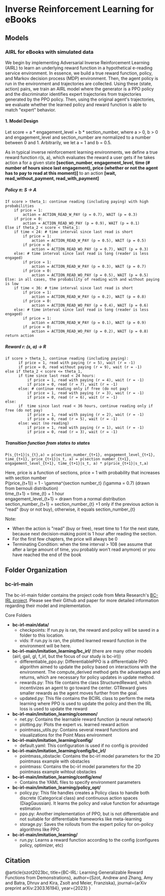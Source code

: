 # Inverse Reinforcement Learning for eBooks

## Models

### AIRL for eBooks with simulated data
We begin by implementing Adversarial Inverse Reinforcement Learning (AIRL) to learn an underlying reward function in a hypothetical e-reading service environment. In essence, we build a true reward function, policy, and Markov decision process (MDP) environment. Then, the agent policy is run in the environment and trajectories are collected. Using these (state, action) pairs, we train an AIRL model where the generator is a PPO policy and the discriminator identifies expert trajectories from trajectories generated by the PPO policy. Then, using the original agent's trajectories, we evaluate whether the learned policy and reward function is able to match "expert" behavior.

#### 1. Model Design
Let score = a * engagement_level + b * section_number, where a > 0, b > 0 and engagement_level and section_number are normalized to a number between 0 and 1. Arbitrarily, we let a = 1 and b = 0.5.

As in typical inverse reinforcement learning environments, we define a true reward function r(s, a), which evaluates the reward a user gets if he takes action a for a given state **[section_number, engagement_level, time (# number of hours since last engagement), price (whether or not the agent has to pay to read at this moment)]** to an action **[wait, read_without_payment, read_with_payment]**

##### Policy π: S -> A
```
If score > theta_1: continue reading (including paying) with high probabilities
    if price = 1:
        action = ACTION_READ_W_PAY (p = 0.7), WAIT (p = 0.3)
    if price = 0:
        action = ACTION_READ_WO_PAY (p = 0.9), WAIT (p = 0.1)
Else if theta_2 < score < theta_1: 
    if time < 24: # time interval since last read is short
        if price = 1:
            action = ACTION_READ_W_PAY (p = 0.5), WAIT (p = 0.5)
        if price = 0:
            action = ACTION_READ_WO_PAY (p = 0.7), WAIT (p = 0.3)	
    else: # time interval since last read is long (reader is less engaged)
        if price = 1:
            action = ACTION_READ_W_PAY (p = 0.3), WAIT (p = 0.7)
        if price = 0:
            action = ACTION_READ_WO_PAY (p = 0.5), WAIT (p = 0.5)				
Else: in all cases, the probability of reading with and without paying is low
    if time < 36: # time interval since last read is short
        if price = 1:
            action = ACTION_READ_W_PAY (p = 0.2), WAIT (p = 0.8)
        if price = 0:
            action = ACTION_READ_WO_PAY (p = 0.4), WAIT (p = 0.6)	
    else: # time interval since last read is long (reader is less engaged)
        if price = 1:
            action = ACTION_READ_W_PAY (p = 0.1), WAIT (p = 0.9)
        if price = 0:
            action = ACTION_READ_WO_PAY (p = 0.2), WAIT (p = 0.8)		
return action		
```
##### Reward r: (s, a) -> R
```
if score > theta_1, continue reading (including paying):
      if price = 1, read with paying (r = 5), wait (r = -1)
      if price = 0, read without paying (r = 9), wait (r = -1)
else if theta_2 < score <= theta_1, 
      if time since last read < 24 hours:
          if price = 1, read with paying (r = 4), wait (r = -1)
          if price = 0, read (r = 7), wait (r = -1)
      else: # continue reading only if free (do not pay)
          if price = 1, read with paying (r = 3), wait (r = -1)
          if price = 0, read (r = 6), wait (r = -1)
else:
      if  time since last read < 36 hours, continue reading only if free (do not pay) 
          if price = 1, read with paying (r = 2), wait (r = -1)
          if price = 0, read (r = 5), wait (r = -1)
      else: wait (no reading)
          if price = 1, read with paying (r = 1), wait (r = -1)
          if price = 0, read (r = 3), wait (r = -1)
```
##### Transition function from states to states
```
P(s_{t+1}|s_{t},a) = p(section_number_{t+1}, engagement_level_{t+1}, time_{t+1}, price_{t+1}|s_t, a) = p(section number_{t+1}, engagement_level_{t+1}, time_{t+1}|s_t, a) * p(price_{t+1}|s_t,a)
```

Here, price is a function of sections, price = 1 with probability that increases with section number  
P(price_{t+1}) =  1 - \gamma^{section number_t} (\gamma = 0.7) (drawn from bernouli distribution)  
time_{t+1} = time_{t} + 1 hour  
engagement_level_{t+1} = drawn from a normal distribution  
section_number_{t+1} = section_number_{t} +1 only if the previous action is "read" (buy or not buy), otherwise, it equals section_number_{t}  

Note:  
- When the action is "read" (buy or free), reset time to 1 for the next state, because next decision-making point is 1 hour after reading the section.  
- For the first few chapters, the price will always be 0  
- Terminating Condition: when the time interval > 108 (we assume that after a large amount of time, you probably won't read anymore) or you have reached the end of the book

## Folder Organization

### bc-irl-main

The bc-irl-main folder contains the project code from Meta Research's [BC-IRL project](https://github.com/facebookresearch/bc-irl). Please see their Github and paper for more detailed information regarding their model and implementation. 

Core Folders
- **bc-irl-main/data/**
    - checkpoints: If run.py is ran, the reward and policy will be saved in a folder to this location.
    - vids: If run.py is ran, the plotted learned reward function in the environment will be here.
- **bc-irl-main/imitation_learning/bc_irl/** (there are many other models (airl, gail, gl, f_irl, but the focus of our study is bc-irl))
    - differentiable_ppo.py: DifferentiablePPO is a differentiable PPO algorithm aimed to update the policy based on interactions with the environment. The compute_derived method gets the advantages and returns, which are necessary for policy updates in update method.
    - rewards.py: This file contains the class StructuredReward, which incentivizes an agent to go toward the center. GTReward gives smaller rewards as the agent moves further from the goal.
    - updated.py: This file contains the BCIRL class to perform the meta learning where PPO is used to update the policy and then the IRL loss is used to update the reward
- **bc-irl-main/imitation_learning/common/**
    - net.py: Contains the learnable reward function (a neural network)
    - plotting.py: Plots the expert vs. learned reward action
    - pointmass_utils.py: Contains several reward functions and visualizations for the Point Mass environment
- **bc-irl-main/imitation_learning/config/**
    - default.yaml: This configuration is used if no config is provided
- **bc-irl-main/imitation_learning/config/bc_irl/**
    - pointmass_obstacle: Contains the bc-irl model parameters for the 2D pointmass example with obstacles
    - pointmass: Contains the bc-irl model parameters for the 2D pointmass example wihtout obstacles
- **bc-irl-main/imitation_learning/config/env/**
    - Contains the YAML files to specify environment parameters
- **bc-irl-main/imitation_learning/policy_opt/**
    - policy.py: This file handles creates a Policy class to handle both discrete (Categorical class) and continuous action spaces (DiagGaussian). It learns the policy and value function for advantage estimation
    - ppo.py: Another implementation of PPO, but is not differentiable and not suitable for differentiable frameworks like meta-learning
    - storage.py: Saves the rollouts from the expert policy for on-policy algorithms like PPO
- **bc-irl-main/imitation_learning/**
    - run.py: Learns a reward function according to the config (configures policy, optimizer, etc)




## Citation
@article{szot2023bc,
  title={BC-IRL: Learning Generalizable Reward Functions from Demonstrations},
  author={Szot, Andrew and Zhang, Amy and Batra, Dhruv and Kira, Zsolt and Meier, Franziska},
  journal={arXiv preprint arXiv:2303.16194},
  year={2023}
}